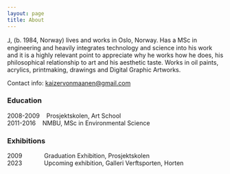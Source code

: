 ```yaml
---
layout: page
title: About
---
```


⅃, (b. 1984, Norway) lives and works in Oslo, Norway. Has a MSc in engineering and heavily integrates technology and
science into his work and it is a highly relevant point to appreciate why he works how he does, his philosophical relationship to art and his aesthetic taste. Works in oil paints, acrylics, printmaking, drawings and Digital Graphic Artworks.  

Contact info: <kaizervonmaanen@gmail.com>

### Education

2008-2009 &nbsp;&nbsp; Prosjektskolen, Art School  
2011-2016 &nbsp;&nbsp; NMBU, MSc in Environmental Science  

### Exhibitions

2009 &nbsp;&nbsp;&nbsp;&nbsp;&nbsp;&nbsp;&nbsp;&nbsp;&nbsp;&nbsp;&nbsp; Graduation Exhibition, Prosjektskolen  
2023 &nbsp;&nbsp;&nbsp;&nbsp;&nbsp;&nbsp;&nbsp;&nbsp;&nbsp;&nbsp;&nbsp; Upcoming exhibition, Galleri Verftsporten, Horten  
